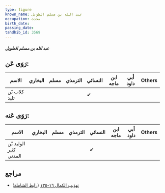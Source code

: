 ```yaml
---
type: figure
known_name: عبد الله بن مسلم الطويل
occupation: محدث
birth_date:
passing_date:
tahdhib_id: 3569
---
```

##### عبد الله بن مسلم الطويل

## رَوَى عَن:
| الاسم         | البخاري | مسلم | الترمذي | النسائي | ابن ماجه | أبي داود | Others |
| ------------- | ------- | ---- | ------- | ------- | -------- | -------- | ------ |
| كلاب بْن تليد |         |      |         | ✔       |          |          |        |
## رَوَى عَنه:
| الاسم                  | البخاري | مسلم | الترمذي | النسائي | ابن ماجه | أبي داود | Others |
| ---------------------- | ------- | ---- | ------- | ------- | -------- | -------- | ------ |
| الوليد بْن كثير المدني |         |      |         | ✔       |          |          |        |
## مراجع
- [تهذيب الكمال ١٦-١٣٥](obsidian://open?vault=Tahdhib-al-Kamal&file=Figures/٣٥٦٩-عبد%20الله%20بن%20مسلم%20الطويل) ([رابط الشاملة](https://shamela.ws/book/3722/8128))
